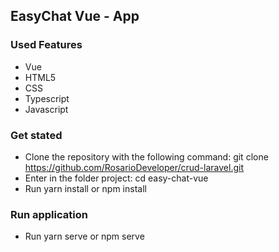 ## EasyChat Vue - App

### Used Features
- Vue
- HTML5
- CSS
- Typescript
- Javascript

### Get stated
- Clone the repository with the following command: git clone https://github.com/RosarioDeveloper/crud-laravel.git
- Enter in the folder project: cd easy-chat-vue
- Run yarn install or npm install

### Run application
- Run yarn serve or npm serve

